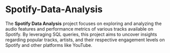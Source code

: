 # Spotify-Data-Analysis
The **Spotify Data Analysis** project focuses on exploring and analyzing the audio features and performance metrics of various tracks available on Spotify. By leveraging SQL queries, this project aims to uncover insights regarding popular tracks, artists, and their respective engagement levels on Spotify and other platforms like YouTube.
